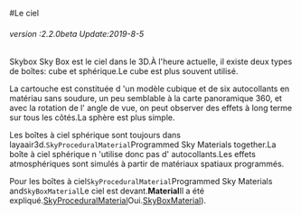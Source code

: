#Le ciel

###### *version :2.2.0beta   Update:2019-8-5*

Skybox Sky Box est le ciel dans le 3D.À l'heure actuelle, il existe deux types de boîtes: cube et sphérique.Le cube est plus souvent utilisé.

La cartouche est constituée d 'un modèle cubique et de six autocollants en matériau sans soudure, un peu semblable à la carte panoramique 360, et avec la rotation de l' angle de vue, on peut observer des effets à long terme sur tous les côtés.La sphère est plus simple.

Les boîtes à ciel sphérique sont toujours dans layaair3d.`SkyProceduralMaterial`Programmed Sky Materials together.La boîte à ciel sphérique n 'utilise donc pas d' autocollants.Les effets atmosphériques sont simulés à partir de matériaux spatiaux programmés.

Pour les boîtes à ciel`SkyProceduralMaterial`Programmed Sky Materials and`SkyBoxMaterial`Le ciel est devant.**Material**Il a été expliqué.[SkyProceduralMaterial](https://ldc2.layabox.com/doc/?nav=zh-ts-4-13-0)Oui.[SkyBoxMaterial](https://ldc2.layabox.com/doc/?nav=zh-ts-4-13-1)).

